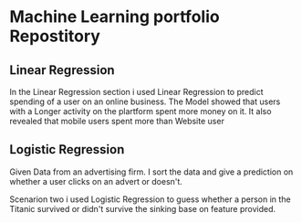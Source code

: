 # Machine Learning portfolio Repostitory

## Linear Regression

In the Linear Regression section i used Linear Regression to predict spending of a user on an online business. The Model showed that  users with a Longer activity on the plartform spent more money on it. It also revealed that mobile users spent more than Website user  

## Logistic Regression

Given Data from an advertising firm. I sort the data and give a prediction on whether a user clicks on an advert or doesn't. 

Scenarion two i used Logistic Regression to guess whether a person in the Titanic survived or didn't survive the sinking base on feature provided.